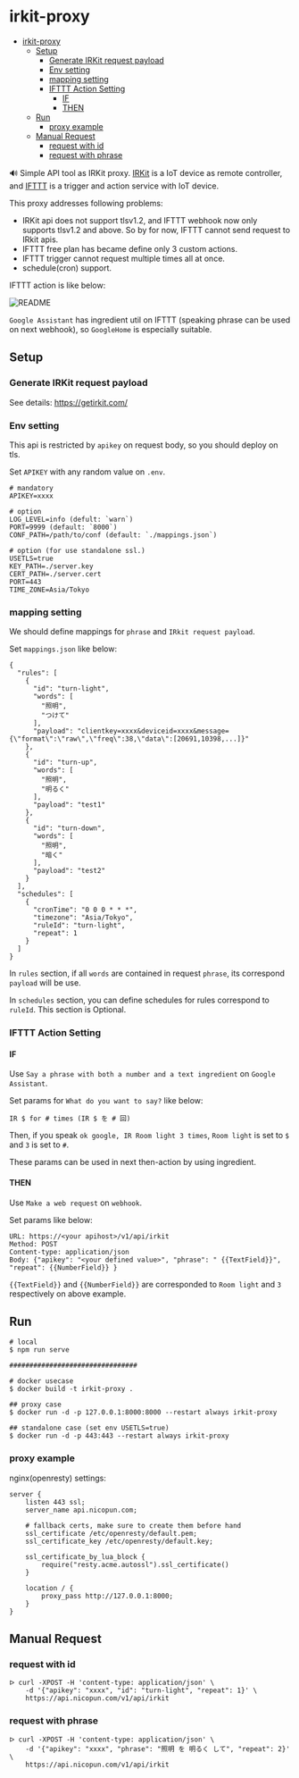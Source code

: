 # irkit-proxy

- [irkit-proxy](#irkit-proxy)
  - [Setup](#setup)
    - [Generate IRKit request payload](#generate-irkit-request-payload)
    - [Env setting](#env-setting)
    - [mapping setting](#mapping-setting)
    - [IFTTT Action Setting](#ifttt-action-setting)
      - [IF](#if)
      - [THEN](#then)
  - [Run](#run)
    - [proxy example](#proxy-example)
  - [Manual Request](#manual-request)
    - [request with id](#request-with-id)
    - [request with phrase](#request-with-phrase)

:loud_sound: Simple API tool as IRKit proxy. [IRKit](https://getirkit.com/) is a IoT device as remote controller,
and [IFTTT](https://ifttt.com/) is a trigger and action service with IoT device.

This proxy addresses following problems:

- IRKit api does not support tlsv1.2, and IFTTT webhook now only supports tlsv1.2 and above.
So by for now, IFTTT cannot send request to IRkit apis.
- IFTTT free plan has became define only 3 custom actions.
- IFTTT trigger cannot request multiple times all at once.
- schedule(cron) support.

IFTTT action is like below:

<!---
```plantuml
@startuml
SmartSpeakerDevice -> IFTTT: phrase(action and N times)
IFTTT -> irkitproxy: webhook req
group loop N times
irkitproxy -> IRKitAPI: API req
IRKitAPI -> irkitproxy: result
end
irkitproxy -> IFTTT: summary result
...
group loop N times on schedule
irkitproxy -> IRKitAPI: API req
IRKitAPI -> irkitproxy: result
end
@enduml
```
-->

![README](http://www.plantuml.com/plantuml/svg/hOzD2i8m48NtESKiTM4Fq8LK4A488hONYErWGvDCd2HgRsyi155Skdc4yBsVgNoG7ABHeZ7fqJYK8_8MRwf3MAsXthLjMu8RM7fSo2ueiY1j3mS8og1VYfbueOf75HpJOohXZkU1Q0J6gxWmHGUQo6MJUADpnsclmkPObv1ajkIVxrX67tKGQFlFY3pJHvEkc39N5CMFTY0BlXkmZnh_iQHA4er-0W00)

`Google Assistant` has ingredient util on IFTTT (speaking phrase can be used on next webhook),
so `GoogleHome` is especially suitable.

## Setup

### Generate IRKit request payload

See details: <https://getirkit.com/>

### Env setting

This api is restricted by `apikey` on request body, so you should deploy on tls.

Set `APIKEY` with any random value on `.env`.

```:sh
# mandatory
APIKEY=xxxx

# option
LOG_LEVEL=info (defult: `warn`)
PORT=9999 (default: `8000`)
CONF_PATH=/path/to/conf (default: `./mappings.json`)

# option (for use standalone ssl.)
USETLS=true
KEY_PATH=./server.key
CERT_PATH=./server.cert
PORT=443
TIME_ZONE=Asia/Tokyo
```

### mapping setting

We should define mappings for `phrase` and `IRkit request payload`.

Set `mappings.json` like below:

```:json
{
  "rules": [
    {
      "id": "turn-light",
      "words": [
        "照明",
        "つけて"
      ],
      "payload": "clientkey=xxxx&deviceid=xxxx&message={\"format\":\"raw\",\"freq\":38,\"data\":[20691,10398,...]}"
    },
    {
      "id": "turn-up",
      "words": [
        "照明",
        "明るく"
      ],
      "payload": "test1"
    },
    {
      "id": "turn-down",
      "words": [
        "照明",
        "暗く"
      ],
      "payload": "test2"
    }
  ],
  "schedules": [
    {
      "cronTime": "0 0 0 * * *",
      "timezone": "Asia/Tokyo",
      "ruleId": "turn-light",
      "repeat": 1
    }
  ]
}

```

In `rules` section, if all `words` are contained in request `phrase`, its correspond `payload` will be use.

In `schedules` section, you can define schedules for rules correspond to `ruleId`. This section is Optional.

### IFTTT Action Setting

#### IF

Use `Say a phrase with both a number and a text ingredient` on `Google Assistant`.

Set params for `What do you want to say?` like below:

`IR $ for # times (IR $ を # 回)`

Then, if you speak `ok google, IR Room light 3 times`, `Room light` is set to `$`
and `3` is set to `#`.

These params can be used in next then-action by using ingredient.

#### THEN

Use `Make a web request` on `webhook`.

Set params like below:

```:sh
URL: https://<your apihost>/v1/api/irkit
Method: POST
Content-type: application/json
Body: {"apikey": "<your defined value>", "phrase": " {{TextField}}", "repeat": {{NumberField}} }
```

`{{TextField}}` and `{{NumberField}}` are corresponded to `Room light` and `3` respectively on above example.

## Run

```:sh
# local
$ npm run serve

################################ 

# docker usecase
$ docker build -t irkit-proxy .

## proxy case
$ docker run -d -p 127.0.0.1:8000:8000 --restart always irkit-proxy

## standalone case (set env USETLS=true)
$ docker run -d -p 443:443 --restart always irkit-proxy
```

### proxy example

nginx(openresty) settings:

```:sh
server {
    listen 443 ssl;
    server_name api.nicopun.com;

    # fallback certs, make sure to create them before hand
    ssl_certificate /etc/openresty/default.pem;
    ssl_certificate_key /etc/openresty/default.key;

    ssl_certificate_by_lua_block {
        require("resty.acme.autossl").ssl_certificate()
    }

    location / {
        proxy_pass http://127.0.0.1:8000;
    }
}
```

## Manual Request

### request with id

```:sh
ᐅ curl -XPOST -H 'content-type: application/json' \
    -d '{"apikey": "xxxx", "id": "turn-light", "repeat": 1}' \
    https://api.nicopun.com/v1/api/irkit
```

### request with phrase

```:sh
ᐅ curl -XPOST -H 'content-type: application/json' \
    -d '{"apikey": "xxxx", "phrase": "照明 を 明るく して", "repeat": 2}' \
    https://api.nicopun.com/v1/api/irkit
```
